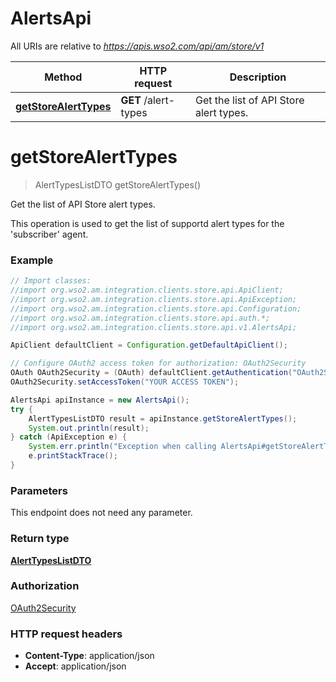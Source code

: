 # AlertsApi

All URIs are relative to *https://apis.wso2.com/api/am/store/v1*

Method | HTTP request | Description
------------- | ------------- | -------------
[**getStoreAlertTypes**](AlertsApi.md#getStoreAlertTypes) | **GET** /alert-types | Get the list of API Store alert types. 


<a name="getStoreAlertTypes"></a>
# **getStoreAlertTypes**
> AlertTypesListDTO getStoreAlertTypes()

Get the list of API Store alert types. 

This operation is used to get the list of supportd alert types for the &#39;subscriber&#39; agent. 

### Example
```java
// Import classes:
//import org.wso2.am.integration.clients.store.api.ApiClient;
//import org.wso2.am.integration.clients.store.api.ApiException;
//import org.wso2.am.integration.clients.store.api.Configuration;
//import org.wso2.am.integration.clients.store.api.auth.*;
//import org.wso2.am.integration.clients.store.api.v1.AlertsApi;

ApiClient defaultClient = Configuration.getDefaultApiClient();

// Configure OAuth2 access token for authorization: OAuth2Security
OAuth OAuth2Security = (OAuth) defaultClient.getAuthentication("OAuth2Security");
OAuth2Security.setAccessToken("YOUR ACCESS TOKEN");

AlertsApi apiInstance = new AlertsApi();
try {
    AlertTypesListDTO result = apiInstance.getStoreAlertTypes();
    System.out.println(result);
} catch (ApiException e) {
    System.err.println("Exception when calling AlertsApi#getStoreAlertTypes");
    e.printStackTrace();
}
```

### Parameters
This endpoint does not need any parameter.

### Return type

[**AlertTypesListDTO**](AlertTypesListDTO.md)

### Authorization

[OAuth2Security](../README.md#OAuth2Security)

### HTTP request headers

 - **Content-Type**: application/json
 - **Accept**: application/json

